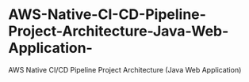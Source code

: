 # AWS-Native-CI-CD-Pipeline-Project-Architecture-Java-Web-Application-
AWS Native CI/CD Pipeline Project Architecture (Java Web Application)
